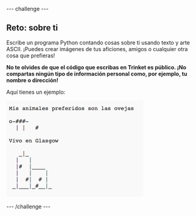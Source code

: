 --- challenge ---

## Reto: sobre ti

Escribe un programa Python contando cosas sobre ti usando texto y arte ASCII. ¡Puedes crear imágenes de tus aficiones, amigos o cualquier otra cosa que prefieras!

**No te olvides de que el código que escribas en Trinket es público. ¡No compartas ningún tipo de información personal como, por ejemplo, tu nombre o dirección!**

Aquí tienes un ejemplo:

![screenshot](images/me-about.png)

--- /challenge ---